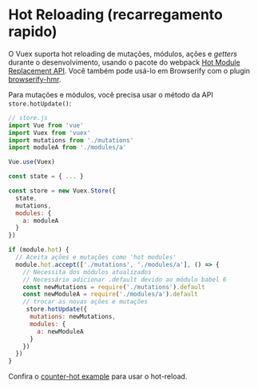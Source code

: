 # Hot Reloading (recarregamento rapido)

O Vuex suporta hot reloading de mutações, módulos, ações e _getters_  durante o desenvolvimento, usando o pacote do webpack [Hot Module Replacement API](https://webpack.js.org/guides/hot-module-replacement/). Você também pode usá-lo em Browserify com o plugin [browserify-hmr](https://github.com/AgentME/browserify-hmr/).

Para mutações e módulos, você precisa usar o método da API `store.hotUpdate()`:

``` js
// store.js
import Vue from 'vue'
import Vuex from 'vuex'
import mutations from './mutations'
import moduleA from './modules/a'

Vue.use(Vuex)

const state = { ... }

const store = new Vuex.Store({
  state,
  mutations,
  modules: {
    a: moduleA
  }
})

if (module.hot) {
  // Aceita ações e mutações como 'hot modules'
  module.hot.accept(['./mutations', './modules/a'], () => {
    // Necessita dos módulos atualizados
    // Necessário adicionar .default devido ao módulo babel 6
    const newMutations = require('./mutations').default
    const newModuleA = require('./modules/a').default
    // trocar as novas ações e mutações
     store.hotUpdate({
      mutations: newMutations,
      modules: {
        a: newModuleA
      }
    })
  })
}
```

Confira o [counter-hot example](https://github.com/vuejs/vuex/tree/dev/examples/counter-hot) para usar o hot-reload.
